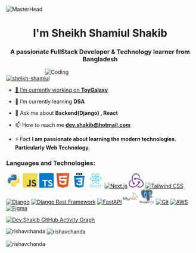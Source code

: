 ![MasterHead](HELLO.gif)
<h1 align="center">I'm Sheikh Shamiul Shakib <br> <h3 align="center">A passionate FullStack Developer & Technology learner from Bangladesh</h3> </h1>
<img align="right" alt="Coding" width="400" src="https://i.ibb.co.com/pbRFsxG/Untitled-design-1.gif">


<p align="left"> <a href="https://www.linkedin.com/in/sheikh-shamiul-834878206/" target="blank"><img src="https://img.shields.io/badge/%40shamiul-shakib?style=for-the-badge" alt="sheikh-shamiul"  </p>

- 🔭 I’m currently working on [**ToyGalaxy**](https://github.com/shakib5560/ToyGalaxy)

- 🌱 I’m currently learning **DSA**

- 💬 Ask me about **Backend(Django) , React**

- 📫 How to reach me **dev.shakib@hotmail.com**

- ⚡ Fact **I am passionate about learning the modern technologies. Particularly Web Technology.**

<h3 align="left">Languages and Technologies:</h3>
<p align="left"><a href="https://www.python.org/" target="_blank" rel="noreferrer"><img src="https://raw.githubusercontent.com/devicons/devicon/master/icons/python/python-original.svg" alt="Python" width="40" height="40"/></a> <a href="https://www.javascript.com/" target="_blank" rel="noreferrer"><img src="https://raw.githubusercontent.com/devicons/devicon/master/icons/javascript/javascript-original.svg" alt="JavaScript" width="40" height="40"/></a> <a href="https://www.typescriptlang.org/" target="_blank" rel="noreferrer"><img src="https://raw.githubusercontent.com/devicons/devicon/master/icons/typescript/typescript-original.svg" alt="TypeScript" width="40" height="40"/></a> <a href="https://html.spec.whatwg.org/" target="_blank" rel="noreferrer"><img src="https://raw.githubusercontent.com/devicons/devicon/master/icons/html5/html5-original.svg" alt="HTML" width="40" height="40"/></a> <a href="https://www.w3.org/Style/CSS/" target="_blank" rel="noreferrer"><img src="https://raw.githubusercontent.com/devicons/devicon/master/icons/css3/css3-original-wordmark.svg" alt="CSS" width="40" height="40"/></a> <a href="https://reactjs.org/" target="_blank" rel="noreferrer"><img src="https://raw.githubusercontent.com/devicons/devicon/master/icons/react/react-original-wordmark.svg" alt="React" width="40" height="40"/></a> <a href="https://nextjs.org/" target="_blank" rel="noreferrer"><img src="https://encrypted-tbn0.gstatic.com/images?q=tbn:ANd9GcSV9uzErWz9EXqZDxZ5lP9aYpMz8eK6rr5X3w&s" alt="Next.js" width="40" height="40"/></a> <a href="https://redux.js.org/" target="_blank" rel="noreferrer"><img src="https://raw.githubusercontent.com/devicons/devicon/master/icons/redux/redux-original.svg" alt="Redux" width="40" height="40"/></a> <a href="https://tailwindcss.com/" target="_blank" rel="noreferrer"><img src="https://www.vectorlogo.zone/logos/tailwindcss/tailwindcss-icon.svg" alt="Tailwind CSS" width="40" height="40"/></a> <a href="https://www.djangoproject.com/" target="_blank" rel="noreferrer"><img src="https://static.djangoproject.com/img/logos/django-logo-negative.svg" alt="Django" width="65" height="65"/></a> <a href="https://www.django-rest-framework.org/" target="_blank" rel="noreferrer"><img src="https://encrypted-tbn0.gstatic.com/images?q=tbn:ANd9GcSPBjbXwcjW7lVBJ6AdOSDiXKrc-op8UBAw4A&s" alt="Django Rest Framework" width="40" height="40"/></a> <a href="https://fastapi.tiangolo.com/" target="_blank" rel="noreferrer"><img src="https://cdn.worldvectorlogo.com/logos/fastapi.svg" alt="FastAPI" width="40" height="40"/></a> <a href="https://www.mysql.com/" target="_blank" rel="noreferrer"><img src="https://raw.githubusercontent.com/devicons/devicon/master/icons/mysql/mysql-original-wordmark.svg" alt="MySQL" width="40" height="40"/></a> <a href="https://www.postgresql.org/" target="_blank" rel="noreferrer"><img src="https://raw.githubusercontent.com/devicons/devicon/master/icons/postgresql/postgresql-original-wordmark.svg" alt="PostgreSQL" width="40" height="40"/></a> <a href="https://git-scm.com/" target="_blank" rel="noreferrer"><img src="https://www.vectorlogo.zone/logos/git-scm/git-scm-icon.svg" alt="Git" width="40" height="40"/></a> <a href="https://aws.amazon.com/" target="_blank" rel="noreferrer"><img src="https://cdn.worldvectorlogo.com/logos/amazon-web-services-2.svg" alt="AWS" width="40" height="40"/></a> <a href="https://www.figma.com/" target="_blank" rel="noreferrer"><img src="https://www.vectorlogo.zone/logos/figma/figma-icon.svg" alt="Figma" width="40" height="40"/></a></p>



[![Dev.Shakib GitHub Activity Graph](https://activity-graph-url-here.svg)](https://github.com/shakib5560?tab=repositories)

<p><img align="left" src="https://github-readme-stats.vercel.app/api/top-langs?username=rishavchanda&show_icons=true&locale=en&layout=compact&theme=tokyonight" alt="rishavchanda" /></p>

<p>&nbsp;<img align="center" src="https://github-readme-stats.vercel.app/api?username=rishavchanda&show_icons=true&locale=en&theme=tokyonight" alt="rishavchanda" /></p>

<p><img align="center" src="https://github-readme-streak-stats.herokuapp.com/?user=rishavchanda&&theme=tokyonight" alt="rishavchanda" /></p>
